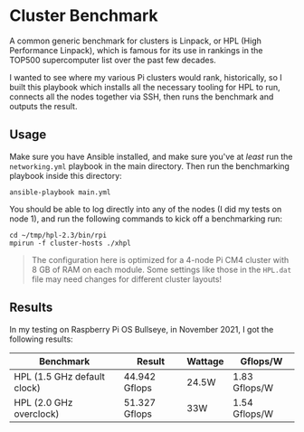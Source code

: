 # Cluster Benchmark

A common generic benchmark for clusters is Linpack, or HPL (High Performance Linpack), which is famous for its use in rankings in the TOP500 supercomputer list over the past few decades.

I wanted to see where my various Pi clusters would rank, historically, so I built this playbook which installs all the necessary tooling for HPL to run, connects all the nodes together via SSH, then runs the benchmark and outputs the result.

## Usage

Make sure you have Ansible installed, and make sure you've at _least_ run the `networking.yml` playbook in the main directory. Then run the benchmarking playbook inside this directory:

```
ansible-playbook main.yml
```

You should be able to log directly into any of the nodes (I did my tests on node 1), and run the following commands to kick off a benchmarking run:

```
cd ~/tmp/hpl-2.3/bin/rpi
mpirun -f cluster-hosts ./xhpl
```

> The configuration here is optimized for a 4-node Pi CM4 cluster with 8 GB of RAM on each module. Some settings like those in the `HPL.dat` file may need changes for different cluster layouts!

## Results

In my testing on Raspberry Pi OS Bullseye, in November 2021, I got the following results:

| Benchmark | Result | Wattage | Gflops/W |
| --- | --- | --- | --- |
| HPL (1.5 GHz default clock) | 44.942 Gflops | 24.5W | 1.83 Gflops/W |
| HPL (2.0 GHz overclock) | 51.327 Gflops | 33W | 1.54 Gflops/W |
